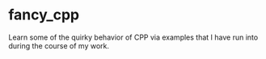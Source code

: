 # fancy_cpp
Learn some of the quirky behavior of CPP via examples that I have run into during the course of my work.
